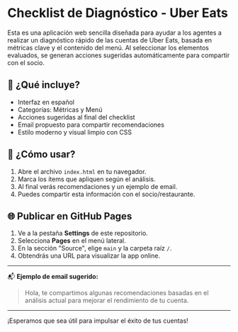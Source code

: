
# Checklist de Diagnóstico - Uber Eats

Esta es una aplicación web sencilla diseñada para ayudar a los agentes a realizar un diagnóstico rápido de las cuentas de Uber Eats, basada en métricas clave y el contenido del menú. Al seleccionar los elementos evaluados, se generan acciones sugeridas automáticamente para compartir con el socio.

## 🧩 ¿Qué incluye?

- Interfaz en español
- Categorías: Métricas y Menú
- Acciones sugeridas al final del checklist
- Email propuesto para compartir recomendaciones
- Estilo moderno y visual limpio con CSS

## 📄 ¿Cómo usar?

1. Abre el archivo `index.html` en tu navegador.
2. Marca los ítems que apliquen según el análisis.
3. Al final verás recomendaciones y un ejemplo de email.
4. Puedes compartir esta información con el socio/restaurante.

## 🌐 Publicar en GitHub Pages

1. Ve a la pestaña **Settings** de este repositorio.
2. Selecciona **Pages** en el menú lateral.
3. En la sección "Source", elige `main` y la carpeta raíz `/`.
4. Obtendrás una URL para visualizar la app online.

---

📬 **Ejemplo de email sugerido:**
> Hola, te compartimos algunas recomendaciones basadas en el análisis actual para mejorar el rendimiento de tu cuenta.

---

¡Esperamos que sea útil para impulsar el éxito de tus cuentas!
